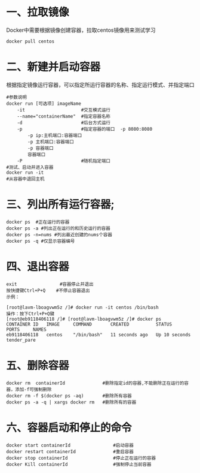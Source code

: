 # 一、拉取镜像

Docker中需要根据镜像创建容器，拉取centos镜像用来测试学习

```shell
docker pull centos
```

# 二、新建并启动容器

根据指定镜像运行容器，可以指定所运行容器的名称、指定运行模式、并指定端口

```shell
#参数说明
docker run [可选项] imageName
	-it 					#交互模式运行
	--name="containerName"	#指定容器名称
	-d 						#后台方式运行
	-p 						#指定容器的端口  -p 8080:8080
		-p ip:主机端口:容器端口
		-p 主机端口:容器端口
		-p 容器端口
		容器端口
	-P						#随机指定端口
#测试、启动并进入容器
docker run -it 
#从容器中退回主机

```

# 三、列出所有运行容器;

```shell
docker ps  #正在运行的容器
docker ps -a #列出正在运行的和历史运行的容器
docker ps -n=nums #列出最近创建的nums个容器
docker ps -q #仅显示容器编号

```

# 四、退出容器

```shell
exit 				#容器停止并退出
按快捷键Ctrl+P+Q 	#不停止容器退出
示例：

[root@lavm-lboagvwm5z /]# docker run -it centos /bin/bash
操作：按下Ctrl+P+Q键
[root@eb9118406118 /]# [root@lavm-lboagvwm5z /]# docker ps
CONTAINER ID   IMAGE     COMMAND       CREATED          STATUS          PORTS     NAMES
eb9118406118   centos    "/bin/bash"   11 seconds ago   Up 10 seconds             tender_pare

```

# 五、删除容器

```shell
docker rm  containerId 				#删除指定id的容器,不能删除正在运行的容器，添加-f可强制删除
docker rm -f $(docker ps -aq)  		#删除所有容器
docker ps -a -q | xargs docker rm  	#删除所有的容器
```

# 六、容器启动和停止的命令

```shell
docker start containerId 				#启动容器
docker restart containerId				#重启容器
docker stop containerId					#停止正在运行的容器
docker Kill containerId					#强制停止当前容器
```

